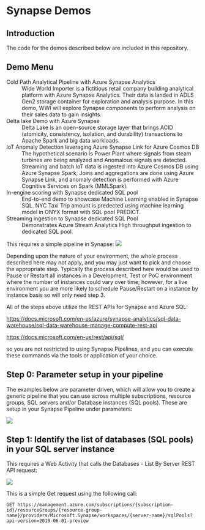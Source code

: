 # Synapse Demos

## Introduction

The code for the demos described below are included in this repository.

<h2>Demo Menu</h2>

<dl>
  <dt>
    Cold Path Analytical Pipeline with Azure Synapse Analytics
  </dt>
  <dd>
    Wide World Importer is a fictitious retail company building analytical platform with Azure Synapse Analytics. Their data is landed in ADLS Gen2 storage container for exploration and analysis purpose. In this demo, WWI will explore Synapse components to perform analysis on their sales data to gain insights.
  </dd>
  <dt>
    Delta lake Demo with Azure Synapse
  </dt>
  <dd>
    Delta Lake is an open-source storage layer that brings ACID (atomicity, consistency, isolation, and durability) transactions to Apache Spark and big data workloads.
  </dd>
  <dt>
    IoT Anomaly Detection leveraging Azure Synapse Link for Azure Cosmos DB
  </dt>
  <dd>
    The hypothetical scenario is Power Plant where signals from steam turbines are being analyzed and Anomalous signals are detected. Streaming and batch IoT data is ingested into Azure Cosmos DB using Azure Synapse Spark,  Joins and aggregations are done using Azure Synapse Link, and anomaly detection is performed with Azure Cognitive Services on Spark (MMLSpark).
  </dd>
   <dt>
     In-engine scoring with Synapse dedicated SQL pool
  </dt>
  <dd>
    End-to-end demo to showcase Machine Learning enabled in Synapse SQL. NYC Taxi Trip amount is predected using machine learning model in ONYX format with SQL pool PREDICT.
  </dd>
   <dt>
     Streaming ingestion to Synapse dedicated SQL Pool
  </dt>
  <dd>
    Demonstrates Azure Stream Analytics High throughput ingestion to dedicated SQL pool.
  </dd>
  </dl>

 
This requires a simple pipeline in Synapse:
![](images/simplepipeline.jpg)

Depending upon the nature of your environment, the whole process described here may not apply, and you may just want to pick and choose the appropriate step. Typically the process described here would be used to Pause or Restart all instances in a Development, Test or PoC environment where the number of instances could vary over time; however, for a live environment you are more likely to schedule Pause/Restart on a instance by instance basis so will only need step 3.

All of the steps above utilize the REST APIs for Synapse and Azure SQL:

 https://docs.microsoft.com/en-us/azure/synapse-analytics/sql-data-warehouse/sql-data-warehouse-manage-compute-rest-api
 
 https://docs.microsoft.com/en-us/rest/api/sql/

so you are not restricted to using Synapse Pipelines, and you can execute these commands via the tools or application of your choice.

## Step 0: Parameter setup in your pipeline
The examples below are parameter driven, which will allow you to create a generic pipeline that you can use across multiple subscriptions, resource groups, SQL servers and/or Database instances (SQL pools). These are setup in your Synapse Pipeline under parameters:

![](images/PipelineParameters.jpg)

## Step 1: Identify the list of databases (SQL pools) in your SQL server instance
This requires a Web Activity that calls the Databases - List By Server REST API request:

![](images/WebActivityListSQLPools.jpg)
 
This is a simple Get request using the following call:

<pre><code>GET https://management.azure.com/subscriptions/{subscription-id}/resourceGroups/{resource-group-name}/providers/Microsoft.Synapse/workspaces/{server-name}/sqlPools?api-version=2019-06-01-preview
</code></pre>
